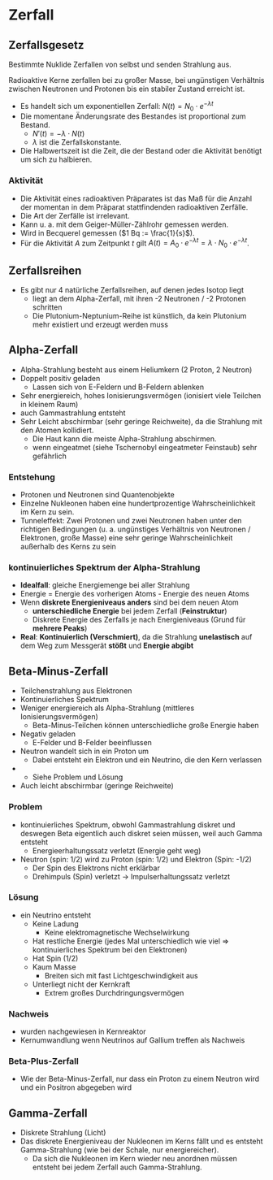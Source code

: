 # Zerfall

## Zerfallsgesetz

Bestimmte Nuklide Zerfallen von selbst und senden Strahlung aus.

Radioaktive Kerne zerfallen bei zu großer Masse, bei ungünstigen Verhältnis zwischen Neutronen und Protonen bis ein stabiler Zustand erreicht ist.

- Es handelt sich um exponentiellen Zerfall: $N(t) = N_0 \cdot e^{-\lambda t}$
- Die momentane Änderungsrate des Bestandes ist proportional zum Bestand.
  - $N'(t) = -\lambda \cdot N(t)$
  - $\lambda$ ist die Zerfallskonstante.
- Die Halbwertszeit ist die Zeit, die der Bestand oder die Aktivität benötigt um sich zu halbieren.

### Aktivität

- Die Aktivität eines radioaktiven Präparates ist das Maß für die Anzahl der momentan in dem Präparat stattfindenden radioaktiven Zerfälle.
- Die Art der Zerfälle ist irrelevant.
- Kann u. a. mit dem Geiger-Müller-Zählrohr gemessen werden.
- Wird in Becquerel gemessen ($1 Bq := \frac{1}{s}$).
- Für die Aktivität $A$ zum Zeitpunkt $t$ gilt $A(t) = A_0 \cdot e^{-\lambda t} = \lambda \cdot N_0 \cdot e^{- \lambda t}$.

## Zerfallsreihen

- Es gibt nur 4 natürliche Zerfallsreihen, auf denen jedes Isotop liegt
  - liegt an dem Alpha-Zerfall, mit ihren -2 Neutronen / -2 Protonen schritten
  - Die Plutonium-Neptunium-Reihe ist künstlich, da kein Plutonium mehr existiert und erzeugt werden muss

## Alpha-Zerfall

- Alpha-Strahlung besteht aus einem Heliumkern (2 Proton, 2 Neutron)
- Doppelt positiv geladen
  - Lassen sich von E-Feldern und B-Feldern ablenken
- Sehr energiereich, hohes Ionisierungsvermögen (ionisiert viele Teilchen in kleinem Raum)
- auch Gammastrahlung entsteht
- Sehr Leicht abschirmbar (sehr geringe Reichweite), da die Strahlung mit den Atomen kollidiert.
  - Die Haut kann die meiste Alpha-Strahlung abschirmen.
  - wenn eingeatmet (siehe Tschernobyl eingeatmeter Feinstaub) sehr gefährlich

### Entstehung

- Protonen und Neutronen sind Quantenobjekte
- Einzelne Nukleonen haben eine hundertprozentige Wahrscheinlichkeit im Kern zu sein.
- Tunneleffekt: Zwei Protonen und zwei Neutronen haben unter den richtigen Bedingungen (u. a. ungünstiges Verhältnis von Neutronen / Elektronen, große Masse) eine sehr geringe Wahrscheinlichkeit außerhalb des Kerns zu sein

### kontinuierliches Spektrum der Alpha-Strahlung

- **Idealfall**: gleiche Energiemenge bei aller Strahlung
- Energie = Energie des vorherigen Atoms - Energie des neuen Atoms
- Wenn **diskrete Energieniveaus anders** sind bei dem neuen Atom
  - **unterschiedliche Energie** bei jedem Zerfall (**Feinstruktur**)
  - Diskrete Energie des Zerfalls je nach Energieniveaus (Grund für **mehrere Peaks**)
- **Real**: **Kontinuierlich (Verschmiert)**, da die Strahlung **unelastisch** auf dem Weg zum Messgerät **stößt** und **Energie abgibt**

## Beta-Minus-Zerfall

- Teilchenstrahlung aus Elektronen
- Kontinuierliches Spektrum
- Weniger energiereich als Alpha-Strahlung (mittleres Ionisierungsvermögen)
  - Beta-Minus-Teilchen können unterschiedliche große Energie haben
- Negativ geladen
  - E-Felder und B-Felder beeinflussen
- Neutron wandelt sich in ein Proton um
  - Dabei entsteht ein Elektron und ein Neutrino, die den Kern verlassen
- - Siehe Problem und Lösung
- Auch leicht abschirmbar (geringe Reichweite)

### Problem

- kontinuierliches Spektrum, obwohl Gammastrahlung diskret und deswegen Beta eigentlich auch diskret seien müssen, weil auch Gamma entsteht
  - Energieerhaltungssatz verletzt (Energie geht weg)
- Neutron (spin: 1/2) wird zu Proton (spin: 1/2) und Elektron (Spin: -1/2)
  - Der Spin des Elektrons nicht erklärbar
  - Drehimpuls (Spin) verletzt -> Impulserhaltungssatz verletzt

### Lösung

- ein Neutrino entsteht
  - Keine Ladung
    - Keine elektromagnetische Wechselwirkung
  - Hat restliche Energie (jedes Mal unterschiedlich wie viel => kontinuierliches Spektrum bei den Elektronen)
  - Hat Spin (1/2)
  - Kaum Masse
    - Breiten sich mit fast Lichtgeschwindigkeit aus
  - Unterliegt nicht der Kernkraft
    - Extrem großes Durchdringungsvermögen

### Nachweis

- wurden nachgewiesen in Kernreaktor
- Kernumwandlung wenn Neutrinos auf Gallium treffen als Nachweis

### Beta-Plus-Zerfall

- Wie der Beta-Minus-Zerfall, nur dass ein Proton zu einem Neutron wird und ein Positron abgegeben wird

## Gamma-Zerfall

- Diskrete Strahlung (Licht)
- Das diskrete Energieniveau der Nukleonen im Kerns fällt und es entsteht Gamma-Strahlung (wie bei der Schale, nur energiereicher).
  - Da sich die Nukleonen im Kern wieder neu anordnen müssen entsteht bei jedem Zerfall auch Gamma-Strahlung.
